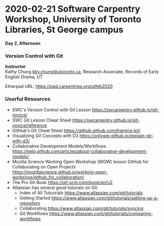 # 2020-02-21 Software Carpentry Workshop, University of Toronto Libraries, St George campus
**Day 2, Afternoon**

### Version Control with Git 

**Instructor**  
Kathy Chung <kky.chung@utoronto.ca>, Research Associate, Records of Early English Drama, UT  



Etherpad URL: https://pad.carpentries.org/utfeb2020


### Userful Resources
* SWC's Version Control with Git Lesson https://swcarpentry.github.io/git-novice/
* SWC Git Lesson Cheat Sheet https://swcarpentry.github.io/git-novice/reference
* GitHub's Git Cheat Sheet https://github.github.com/training-kit/
* Visualizing Git Concepts with D3 https://onlywei.github.io/explain-git-with-d3/
* Collaborative Development Models/Workflows https://help.github.com/articles/about-collaborative-development-models/
* Mozilla Science Working Open Workshop (WOW) lesson GitHub for Collaborating on Open Projects https://mozillascience.github.io/working-open-workshop/github_for_collaboration/
* The Pro Git Book https://git-scm.com/book/en/v2
* Atlassian has several good tutorials on Git:
  * Index of All Tutuorials https://www.atlassian.com/git/tutorials  
  * Getting Started https://www.atlassian.com/git/tutorials/setting-up-a-repository
  * Collaborating https://www.atlassian.com/git/tutorials/syncing
  * Git Workflows https://www.atlassian.com/git/tutorials/comparing-workflows



